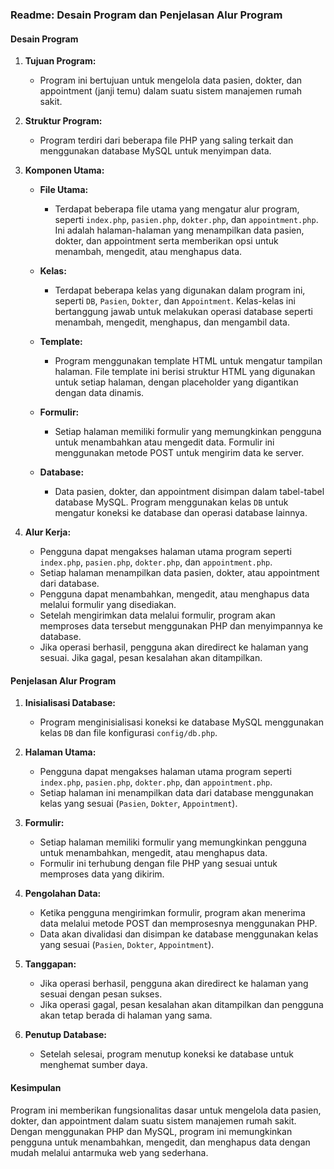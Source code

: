 ### Readme: Desain Program dan Penjelasan Alur Program

#### Desain Program

1. **Tujuan Program:**
    - Program ini bertujuan untuk mengelola data pasien, dokter, dan appointment (janji temu) dalam suatu sistem manajemen rumah sakit.

2. **Struktur Program:**
    - Program terdiri dari beberapa file PHP yang saling terkait dan menggunakan database MySQL untuk menyimpan data.

3. **Komponen Utama:**
    - **File Utama:**
        - Terdapat beberapa file utama yang mengatur alur program, seperti `index.php`, `pasien.php`, `dokter.php`, dan `appointment.php`. Ini adalah halaman-halaman yang menampilkan data pasien, dokter, dan appointment serta memberikan opsi untuk menambah, mengedit, atau menghapus data.

    - **Kelas:**
        - Terdapat beberapa kelas yang digunakan dalam program ini, seperti `DB`, `Pasien`, `Dokter`, dan `Appointment`. Kelas-kelas ini bertanggung jawab untuk melakukan operasi database seperti menambah, mengedit, menghapus, dan mengambil data.

    - **Template:**
        - Program menggunakan template HTML untuk mengatur tampilan halaman. File template ini berisi struktur HTML yang digunakan untuk setiap halaman, dengan placeholder yang digantikan dengan data dinamis.

    - **Formulir:**
        - Setiap halaman memiliki formulir yang memungkinkan pengguna untuk menambahkan atau mengedit data. Formulir ini menggunakan metode POST untuk mengirim data ke server.

    - **Database:**
        - Data pasien, dokter, dan appointment disimpan dalam tabel-tabel database MySQL. Program menggunakan kelas `DB` untuk mengatur koneksi ke database dan operasi database lainnya.

4. **Alur Kerja:**
    - Pengguna dapat mengakses halaman utama program seperti `index.php`, `pasien.php`, `dokter.php`, dan `appointment.php`.
    - Setiap halaman menampilkan data pasien, dokter, atau appointment dari database.
    - Pengguna dapat menambahkan, mengedit, atau menghapus data melalui formulir yang disediakan.
    - Setelah mengirimkan data melalui formulir, program akan memproses data tersebut menggunakan PHP dan menyimpannya ke database.
    - Jika operasi berhasil, pengguna akan diredirect ke halaman yang sesuai. Jika gagal, pesan kesalahan akan ditampilkan.

#### Penjelasan Alur Program

1. **Inisialisasi Database:**
    - Program menginisialisasi koneksi ke database MySQL menggunakan kelas `DB` dan file konfigurasi `config/db.php`.

2. **Halaman Utama:**
    - Pengguna dapat mengakses halaman utama program seperti `index.php`, `pasien.php`, `dokter.php`, dan `appointment.php`.
    - Setiap halaman ini menampilkan data dari database menggunakan kelas yang sesuai (`Pasien`, `Dokter`, `Appointment`).

3. **Formulir:**
    - Setiap halaman memiliki formulir yang memungkinkan pengguna untuk menambahkan, mengedit, atau menghapus data.
    - Formulir ini terhubung dengan file PHP yang sesuai untuk memproses data yang dikirim.

4. **Pengolahan Data:**
    - Ketika pengguna mengirimkan formulir, program akan menerima data melalui metode POST dan memprosesnya menggunakan PHP.
    - Data akan divalidasi dan disimpan ke database menggunakan kelas yang sesuai (`Pasien`, `Dokter`, `Appointment`).

5. **Tanggapan:**
    - Jika operasi berhasil, pengguna akan diredirect ke halaman yang sesuai dengan pesan sukses.
    - Jika operasi gagal, pesan kesalahan akan ditampilkan dan pengguna akan tetap berada di halaman yang sama.

6. **Penutup Database:**
    - Setelah selesai, program menutup koneksi ke database untuk menghemat sumber daya.

#### Kesimpulan

Program ini memberikan fungsionalitas dasar untuk mengelola data pasien, dokter, dan appointment dalam suatu sistem manajemen rumah sakit. Dengan menggunakan PHP dan MySQL, program ini memungkinkan pengguna untuk menambahkan, mengedit, dan menghapus data dengan mudah melalui antarmuka web yang sederhana.
